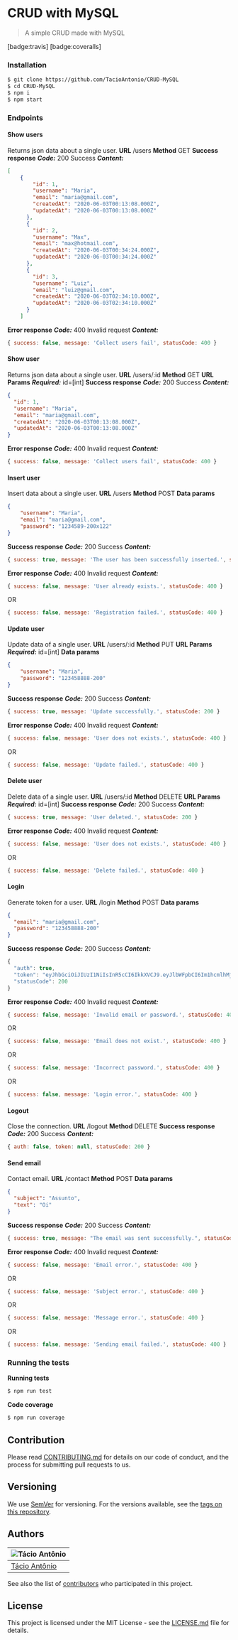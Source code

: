 # CRUD with MySQL
> A simple CRUD made with MySQL

[badge:travis] [badge:coveralls]

### Installation
```sh
$ git clone https://github.com/TacioAntonio/CRUD-MySQL
$ cd CRUD-MySQL
$ npm i
$ npm start
```

### Endpoints
#### Show users
Returns json data about a single user.
**URL**
/users
**Method**
GET
**Success response**
_**Code:**_ 200 Success
_**Content:**_
```json
[
    {
        "id": 1,
        "username": "Maria",
        "email": "maria@gmail.com",
        "createdAt": "2020-06-03T00:13:08.000Z",
        "updatedAt": "2020-06-03T00:13:08.000Z"
      },
      {
        "id": 2,
        "username": "Max",
        "email": "max@hotmail.com",
        "createdAt": "2020-06-03T00:34:24.000Z",
        "updatedAt": "2020-06-03T00:34:24.000Z"
      },
      {
        "id": 3,
        "username": "Luiz",
        "email": "luiz@gmail.com",
        "createdAt": "2020-06-03T02:34:10.000Z",
        "updatedAt": "2020-06-03T02:34:10.000Z"
      }
    ]
```
**Error response**
_**Code:**_ 400 Invalid request
_**Content:**_
```js
{ success: false, message: 'Collect users fail', statusCode: 400 }
```

#### Show user
Returns json data about a single user.
**URL**
/users/:id
**Method**
GET
**URL Params**
_**Required:**_
id=[int]
**Success response**
_**Code:**_ 200 Success
_**Content:**_
```json
{
  "id": 1,
  "username": "Maria",
  "email": "maria@gmail.com",
  "createdAt": "2020-06-03T00:13:08.000Z",
  "updatedAt": "2020-06-03T00:13:08.000Z"
}
```
**Error response**
_**Code:**_ 400 Invalid request
_**Content:**_
```js
{ success: false, message: 'Collect users fail', statusCode: 400 }
```

#### Insert user
Insert data about a single user.
**URL**
/users
**Method**
POST
**Data params**
```json
{
    "username": "Maria",
    "email": "maria@gmail.com",
    "password": "1234589-200x122"
}
```
**Success response**
_**Code:**_ 200 Success
_**Content:**_
```js
{ success: true, message: 'The user has been successfully inserted.', statusCode: 200 }
```
**Error response**
_**Code:**_ 400 Invalid request
_**Content:**_
```js
{ success: false, message: 'User already exists.', statusCode: 400 }
```
OR
```js
{ success: false, message: 'Registration failed.', statusCode: 400 }
```

#### Update user
Update data of a single user.
**URL**
/users/:id
**Method**
PUT
**URL Params**
_**Required:**_
id=[int]
**Data params**
```json
{
    "username": "Maria",
    "password": "123458888-200"
}
```
**Success response**
_**Code:**_ 200 Success
_**Content:**_
```js
{ success: true, message: 'Update successfully.', statusCode: 200 }
```
**Error response**
_**Code:**_ 400 Invalid request
_**Content:**_
```js
{ success: false, message: 'User does not exists.', statusCode: 400 }
```
OR
```js
{ success: false, message: 'Update failed.', statusCode: 400 }
```

#### Delete user
Delete data of a single user.
**URL**
/users/:id
**Method**
DELETE
**URL Params**
_**Required:**_
id=[int]
**Success response**
_**Code:**_ 200 Success
_**Content:**_
```js
{ success: true, message: 'User deleted.', statusCode: 200 }
```
**Error response**
_**Code:**_ 400 Invalid request
_**Content:**_
```js
{ success: false, message: 'User does not exists.', statusCode: 400 }
```
OR
```js
{ success: false, message: 'Delete failed.', statusCode: 400 }
```

#### Login
Generate token for a user.
**URL**
/login
**Method**
POST
**Data params**
```json
{
  "email": "maria@gmail.com",
  "password": "123458888-200"
}
```
**Success response**
_**Code:**_ 200 Success
_**Content:**_
```js
{
  "auth": true,
  "token": "eyJhbGciOiJIUzI1NiIsInR5cCI6IkkXVCJ9.eyJlbWFpbCI6Im1hcmlhMjAweDFAZ21haWwuY29tIiciaWF0IjoxNTkbMzEyMjU5LCJleHAiOjE1OTGzOTg2NTl9.taeA11bm1qNPCfHQYEvyoLCLyz8N2CDD_HmIdaTB_Bg",
  "statusCode": 200
}
```
**Error response**
_**Code:**_ 400 Invalid request
_**Content:**_
```js
{ success: false, message: 'Invalid email or password.', statusCode: 400 }
```
OR
```js
{ success: false, message: 'Email does not exist.', statusCode: 400 }
```
OR
```js
{ success: false, message: 'Incorrect password.', statusCode: 400 }
```
OR
```js
{ success: false, message: 'Login error.', statusCode: 400 }
```

#### Logout
Close the connection.
**URL**
/logout
**Method**
DELETE
**Success response**
_**Code:**_ 200 Success
_**Content:**_
```js
{ auth: false, token: null, statusCode: 200 }
```

#### Send email
Contact email.
**URL**
/contact
**Method**
POST
**Data params**
```json
{
  "subject": "Assunto",
  "text": "Oi"
}
```
**Success response**
_**Code:**_ 200 Success
_**Content:**_
```js
{ success: true, message: "The email was sent successfully.", statusCode: 200 }
```
**Error response**
_**Code:**_ 400 Invalid request
_**Content:**_
```js
{ success: false, message: 'Email error.', statusCode: 400 }
```
OR
```js
{ success: false, message: 'Subject error.', statusCode: 400 }
```
OR
```js
{ success: false, message: 'Message error.', statusCode: 400 }
```
OR
```js
{ success: false, message: 'Sending email failed.', statusCode: 400 }
```

### Running the tests
**Running tests**
```sh
$ npm run test
```
**Code coverage**
```sh
$ npm run coverage
```

## Contribution
Please read [CONTRIBUTING.md](https://github.com/TacioAntonio/CRUD-MySQL/blob/master/CONTRIBUTING.md) for details on our code of conduct, and the process for submitting pull requests to us.

## Versioning
We use [SemVer](http://semver.org/) for versioning. For the versions available, see the [tags on this repository](https://github.com/TacioAntonio/CRUD-MySQL/tags).

## Authors
| ![Tácio Antônio](https://avatars2.githubusercontent.com/u/44682965?s=150&=4)
| -
| [Tácio Antônio](https://github.com/TacioAntonio/)

See also the list of [contributors](https://github.com/TacioAntonio/CRUD-MySQL/graphs/contributors) who participated in this project.

## License
This project is licensed under the MIT License - see the [LICENSE.md](https://github.com/TacioAntonio/CRUD-MySQL/blob/master/LICENSE.md) file for details.
